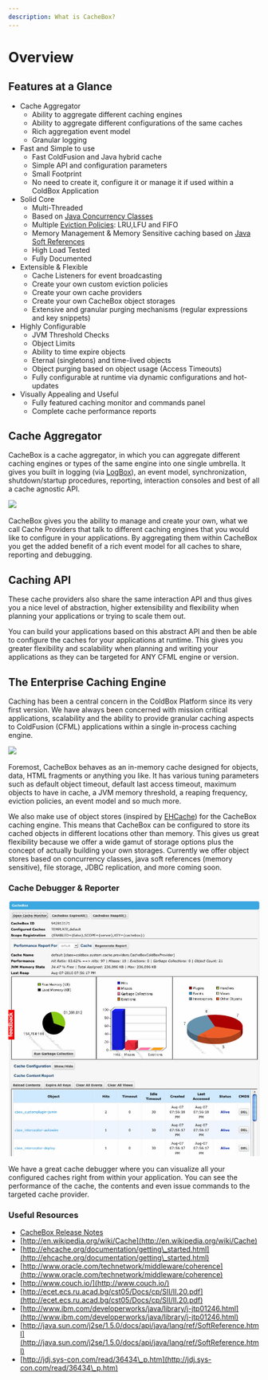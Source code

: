 ```yaml
---
description: What is CacheBox?
---
```


# Overview

## Features at a Glance

* Cache Aggregator
  * Ability to aggregate different caching engines
  * Ability to aggregate different configurations of the same caches
  * Rich aggregation event model
  * Granular logging
* Fast and Simple to use
  * Fast ColdFusion and Java hybrid cache
  * Simple API and configuration parameters
  * Small Footprint
  * No need to create it, configure it or manage it if used within a ColdBox Application
* Solid Core
  * Multi-Threaded
  * Based on [Java Concurrency Classes](http://docs.oracle.com/javase/tutorial/essential/concurrency/)
  * Multiple [Eviction Policies](http://en.wikipedia.org/wiki/Cache\_algorithms): LRU,LFU and FIFO
  * Memory Management & Memory Sensitive caching based on [Java Soft References](http://docs.oracle.com/javase/7/docs/api/java/lang/ref/SoftReference.html)
  * High Load Tested
  * Fully Documented
* Extensible & Flexible
  * Cache Listeners for event broadcasting
  * Create your own custom eviction policies
  * Create your own cache providers
  * Create your own CacheBox object storages
  * Extensive and granular purging mechanisms (regular expressions and key snippets)
* Highly Configurable
  * JVM Threshold Checks
  * Object Limits
  * Ability to time expire objects
  * Eternal (singletons) and time-lived objects
  * Object purging based on object usage (Access Timeouts)
  * Fully configurable at runtime via dynamic configurations and hot-updates
* Visually Appealing and Useful
  * Fully featured caching monitor and commands panel
  * Complete cache performance reports

## Cache Aggregator

CacheBox is a cache aggregator, in which you can aggregate different caching engines or types of the same engine into one single umbrella. It gives you built in logging (via [LogBox](http://logbox.ortusbooks.com)), an event model, synchronization, shutdown/startup procedures, reporting, interaction consoles and best of all a cache agnostic API.

![](../.gitbook/assets/intro\_cacheboxTriangle.png)

CacheBox gives you the ability to manage and create your own, what we call Cache Providers that talk to different caching engines that you would like to configure in your applications. By aggregating them within CacheBox you get the added benefit of a rich event model for all caches to share, reporting and debugging.

## Caching API

These cache providers also share the same interaction API and thus gives you a nice level of abstraction, higher extensibility and flexibility when planning your applications or trying to scale them out.

You can build your applications based on this abstract API and then be able to configure the caches for your applications at runtime. This gives you greater flexibility and scalability when planning and writing your applications as they can be targeted for ANY CFML engine or version.

## The Enterprise Caching Engine

Caching has been a central concern in the ColdBox Platform since its very first version. We have always been concerned with mission critical applications, scalability and the ability to provide granular caching aspects to ColdFusion (CFML) applications within a single in-process caching engine.

![](../.gitbook/assets/intro\_OBjectStores.png)

Foremost, CacheBox behaves as an in-memory cache designed for objects, data, HTML fragments or anything you like. It has various tuning parameters such as default object timeout, default last access timeout, maximum objects to have in cache, a JVM memory threshold, a reaping frequency, eviction policies, an event model and so much more.

We also make use of object stores (inspired by [EHCache](http://ehcache.org)) for the CacheBox caching engine. This means that CacheBox can be configured to store its cached objects in different locations other than memory. This gives us great flexibility because we offer a wide gamut of storage options plus the concept of actually building your own storages. Currently we offer object stores based on concurrency classes, java soft references (memory sensitive), file storage, JDBC replication, and more coming soon.

### Cache Debugger & Reporter

![](<../.gitbook/assets/cachemonitor (1).jpg>)

We have a great cache debugger where you can visualize all your configured caches right from within your application. You can see the performance of the cache, the contents and even issue commands to the targeted cache provider.

### Useful Resources

* [CacheBox Release Notes](https://ortussolutions.atlassian.net/browse/CACHEBOX)
* [http://en.wikipedia.org/wiki/Cache](http://en.wikipedia.org/wiki/Cache)
* [http://ehcache.org/documentation/getting\_started.html](http://ehcache.org/documentation/getting\_started.html)
* [http://www.oracle.com/technetwork/middleware/coherence](http://www.oracle.com/technetwork/middleware/coherence)
* [http://www.couch.io/](http://www.couch.io/)
* [http://ecet.ecs.ru.acad.bg/cst05/Docs/cp/SII/II.20.pdf](http://ecet.ecs.ru.acad.bg/cst05/Docs/cp/SII/II.20.pdf)
* [http://www.ibm.com/developerworks/java/library/j-jtp01246.html](http://www.ibm.com/developerworks/java/library/j-jtp01246.html)
* [http://java.sun.com/j2se/1.5.0/docs/api/java/lang/ref/SoftReference.html](http://java.sun.com/j2se/1.5.0/docs/api/java/lang/ref/SoftReference.html)
* [http://jdj.sys-con.com/read/36434\_p.htm](http://jdj.sys-con.com/read/36434\_p.htm)

